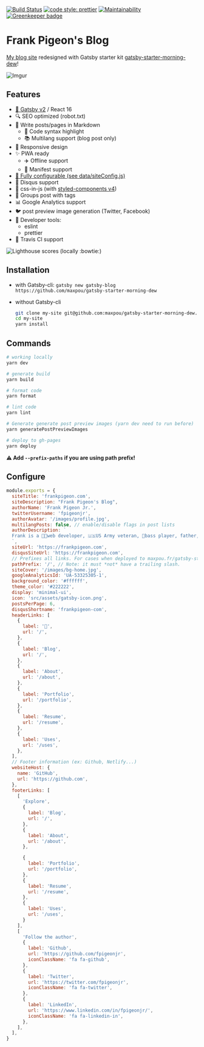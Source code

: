[![Build Status](https://travis-ci.org/maxpou/gatsby-starter-morning-dew.svg?branch=master)](https://travis-ci.org/maxpou/gatsby-starter-morning-dew) [![code style: prettier](https://img.shields.io/badge/code_style-prettier-ff69b4.svg?style=flat-square)](https://github.com/prettier/prettier) [![Maintainability](https://api.codeclimate.com/v1/badges/e09f1ac1a5cdb2987a6f/maintainability)](https://codeclimate.com/github/maxpou/gatsby-starter-morning-dew/maintainability) [![Greenkeeper badge](https://badges.greenkeeper.io/maxpou/gatsby-starter-morning-dew.svg)](https://greenkeeper.io/)


# Frank Pigeon's Blog

[My blog site](frankpigeon.com) redesigned with Gatsby starter kit [gatsby-starter-morning-dew](https://github.com/maxpou/gatsby-starter-morning-dew)!

![Imgur](https://i.imgur.com/99TL9Yq.jpg)

## Features

- [:purple_heart: Gatsby v2](https://www.gatsbyjs.org/) / React 16
- :mag: SEO optimized (robot.txt)
- :love_letter: Write posts/pages in Markdown
  - :art: Code syntax highlight
  - :books: Multilang support (blog post only)
- :iphone: Responsive design
- :sparkles: PWA ready
  - :airplane: Offline support
  - :page_with_curl: Manifest support
- [:wrench: Fully configurable (see data/siteConfig.js)](./data/siteConfig.js)
- :speech_balloon: Disqus support
- :nail_care: css-in-js (with [styled-components v4](https://www.styled-components.com))
- :bookmark: Groups post with tags
- :bar_chart: Google Analytics support
- :bird: post preview image generation (Twitter, Facebook)
- :gem: Developer tools:
  - eslint
  - prettier
- :construction_worker: Travis CI support


![Lighthouse scores (locally :bowtie:)](https://lighthouse.now.sh/?perf=97&pwa=96&a11y=92&bp=100&seo=100)


## Installation

* with Gatsby-cli: `gatsby new gatsby-blog https://github.com/maxpou/gatsby-starter-morning-dew`

* without Gatsby-cli

  ```sh
  git clone my-site git@github.com:maxpou/gatsby-starter-morning-dew.git
  cd my-site
  yarn install
  ```

## Commands

```sh
# working locally
yarn dev

# generate build
yarn build

# format code
yarn format

# lint code
yarn lint

# Generate generate post preview images (yarn dev need to run before)
yarn generatePostPreviewImages

# deploy to gh-pages
yarn deploy

```

**:warning: Add `--prefix-paths` if you are using path prefix!**

## Configure

```js
module.exports = {
  siteTitle: 'frankpigeon.com',
  siteDescription: "Frank Pigeon's Blog",
  authorName: 'Frank Pigeon Jr.',
  twitterUsername: 'fpigeonjr',
  authorAvatar: '/images/profile.jpg',
  multilangPosts: false, // enable/disable flags in post lists
  authorDescription: `
  Frank is a 👨‍💻web developer, 🇺🇸US Army veteran, 🎸bass player, father, husband, artisan, owner.
  `,
  siteUrl: 'https://frankpigeon.com',
  disqusSiteUrl: 'https://frankpigeon.com',
  // Prefixes all links. For cases when deployed to maxpou.fr/gatsby-starter-morning-dew/
  pathPrefix: '/', // Note: it must *not* have a trailing slash.
  siteCover: '/images/bg-home.jpg',
  googleAnalyticsId: 'UA-53325305-1',
  background_color: '#ffffff',
  theme_color: '#222222',
  display: 'minimal-ui',
  icon: 'src/assets/gatsby-icon.png',
  postsPerPage: 6,
  disqusShortname: 'frankpigeon-com',
  headerLinks: [
    {
      label: '🏡',
      url: '/',
    },
    {
      label: 'Blog',
      url: '/',
    },
    {
      label: 'About',
      url: '/about',
    },
    {
      label: 'Portfolio',
      url: '/portfolio',
    },
    {
      label: 'Resume',
      url: '/resume',
    },
    {
      label: 'Uses',
      url: '/uses',
    },
  ],
  // Footer information (ex: Github, Netlify...)
  websiteHost: {
    name: 'GitHub',
    url: 'https://github.com',
  },
  footerLinks: [
    [
      'Explore',
      {
        label: 'Blog',
        url: '/',
      },
      {
        label: 'About',
        url: '/about',
      },

      {
        label: 'Portfolio',
        url: '/portfolio',
      },
      {
        label: 'Resume',
        url: '/resume',
      },
      {
        label: 'Uses',
        url: '/uses',
      }
    ],
    [
      'Follow the author',
      {
        label: 'Github',
        url: 'https://github.com/fpigeonjr',
        iconClassName: 'fa fa-github',
      },
      {
        label: 'Twitter',
        url: 'https://twitter.com/fpigeonjr',
        iconClassName: 'fa fa-twitter',
      },
      {
        label: 'LinkedIn',
        url: 'https://www.linkedin.com/in/fpigeonjr/',
        iconClassName: 'fa fa-linkedin-in',
      },
    ],
  ],
}

```